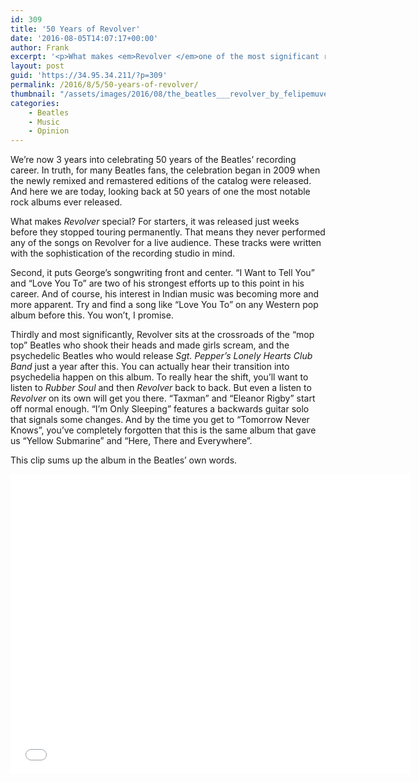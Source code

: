 ```yaml
---
id: 309
title: '50 Years of Revolver'
date: '2016-08-05T14:07:17+00:00'
author: Frank
excerpt: '<p>What makes <em>Revolver </em>one of the most significant rock albums ever released?</p>'
layout: post
guid: 'https://34.95.34.211/?p=309'
permalink: /2016/8/5/50-years-of-revolver/
thumbnail: "/assets/images/2016/08/the_beatles___revolver_by_felipemuve-d6bxsyy.jpg"
categories:
    - Beatles
    - Music
    - Opinion
---
```


We’re now 3 years into celebrating 50 years of the Beatles’ recording career. In truth, for many Beatles fans, the celebration began in 2009 when the newly remixed and remastered editions of the catalog were released. And here we are today, looking back at 50 years of one the most notable rock albums ever released.

What makes *Revolver* special? For starters, it was released just weeks before they stopped touring permanently. That means they never performed any of the songs on Revolver for a live audience. These tracks were written with the sophistication of the recording studio in mind.

Second, it puts George’s songwriting front and center. “I Want to Tell You” and “Love You To” are two of his strongest efforts up to this point in his career. And of course, his interest in Indian music was becoming more and more apparent. Try and find a song like “Love You To” on any Western pop album before this. You won’t, I promise.

Thirdly and most significantly, Revolver sits at the crossroads of the “mop top” Beatles who shook their heads and made girls scream, and the psychedelic Beatles who would release *Sgt. Pepper’s Lonely Hearts Club Band* just a year after this. You can actually hear their transition into psychedelia happen on this album. To really hear the shift, you’ll want to listen to *Rubber Soul* and then *Revolver* back to back. But even a listen to *Revolver* on its own will get you there. “Taxman” and “Eleanor Rigby” start off normal enough. “I’m Only Sleeping” features a backwards guitar solo that signals some changes. And by the time you get to “Tomorrow Never Knows”, you’ve completely forgotten that this is the same album that gave us “Yellow Submarine” and “Here, There and Everywhere”.

This clip sums up the album in the Beatles’ own words.

<div markdown="1" style="text-align: center;">
 <iframe allowfullscreen="" frameborder="0" height="480" scrolling="no" src="//www.youtube.com/embed/yXdbvBzxeb8?wmode=opaque&enablejsapi=1" width="640">  
</iframe></div>